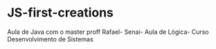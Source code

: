 # JS-first-creations
Aula de Java com o master proff Rafael- Senai-  Aula de Lógica- Curso Desenvolvimento de Sistemas

